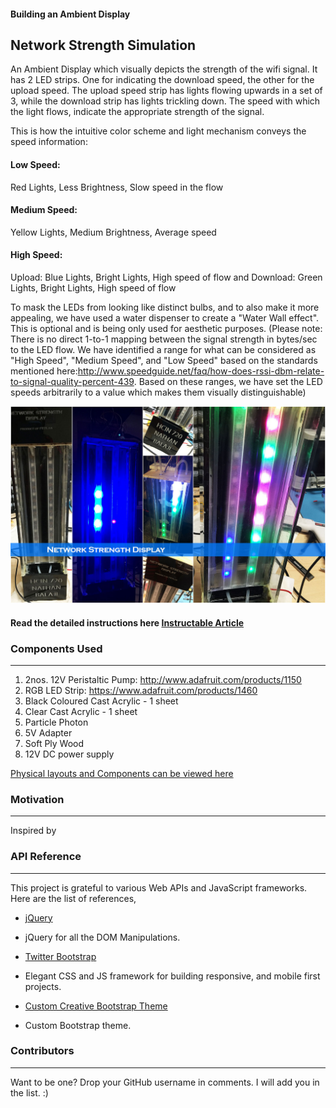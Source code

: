 #### Building an Ambient Display
## Network Strength Simulation
​An Ambient Display which visually depicts the strength of the wifi signal. It has 2 LED strips. One for indicating the download speed, the other for the upload speed. The upload speed strip has lights flowing upwards in a set of 3, while the download strip has lights trickling down. The speed with which the light flows, indicate the appropriate strength of the signal.

This is how the intuitive color scheme and light mechanism conveys the speed information:
#### Low Speed:
Red Lights, Less Brightness, Slow speed in the flow
#### Medium Speed:
Yellow Lights, Medium Brightness, Average speed
#### High Speed:
Upload: Blue Lights, Bright Lights, High speed of flow  and Download: Green Lights, Bright Lights, High speed of flow

To mask the LEDs from looking like distinct bulbs, and to also make it more appealing, we have used a water dispenser to create a "Water Wall effect". This is optional and is being only used for aesthetic purposes. (Please note: There is no direct 1-to-1 mapping between the signal strength in bytes/sec to the LED flow. We have identified a range for what can be considered as "High Speed", "Medium Speed", and "Low Speed" based on the standards mentioned here:http://www.speedguide.net/faq/how-does-rssi-dbm-relate-to-signal-quality-percent-439. Based on these ranges, we have set the LED speeds arbitrarily to a value which makes them visually distinguishable)

![Network Strength Simulation](/Components/AmbientDisplayPics.jpg)

#### Read the detailed instructions here [Instructable Article](http://www.instructables.com/id/Network-Strength-Display/)

### Components Used
---
1. 2nos. 12V Peristaltic Pump: http://www.adafruit.com/products/1150
2. RGB LED Strip: https://www.adafruit.com/products/1460
3. Black Coloured Cast Acrylic - 1 sheet
4. Clear Cast Acrylic - 1 sheet
5. Particle Photon
6. 5V Adapter
7. Soft Ply Wood
8. 12V DC power supply

[Physical layouts and Components can be viewed here](https://github.com/nathan5x/NetworkStrengthDisplay/tree/master/Components)

### Motivation
---
Inspired by

### API Reference
---
This project is grateful to various Web APIs and JavaScript frameworks. Here are the list of references,

* [jQuery](https://jquery.com/)
 - jQuery for all the DOM Manipulations.

* [Twitter Bootstrap](http://getbootstrap.com/)
 - Elegant CSS and JS framework for building responsive, and mobile first projects.

* [Custom Creative Bootstrap Theme](http://startbootstrap.com/template-overviews/creative/)
 - Custom Bootstrap theme.

### Contributors
---
Want to be one? Drop your GitHub username in comments. I will add you in the list. :)

